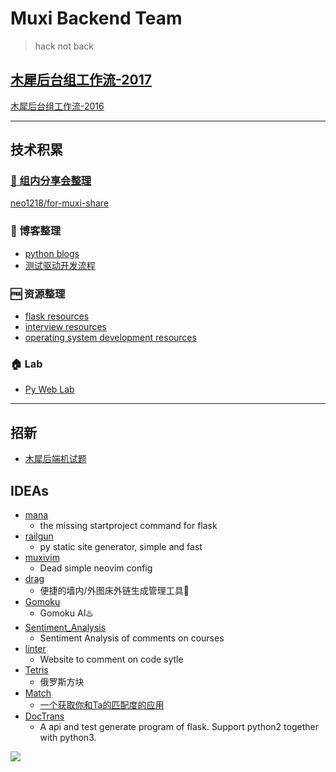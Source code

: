 # Muxi Backend Team

> hack not back

## [木犀后台组工作流-2017](http://zxc0328.github.io/2017/06/05/muxi-be-workflow/)

[木犀后台组工作流-2016](https://neo1218.github.io/muxi-backend-workflow/)

<hr/>

## 技术积累
### [📝 组内分享会整理](https://github.com/muxih4ck/share)

[neo1218/for-muxi-share](https://github.com/neo1218/for-muxi-share)

### 📒 博客整理

+ [python blogs](https://github.com/muxih4ck/pyblogs)
+ [测试驱动开发流程](https://humbertzhang.github.io/2017/08/11/测试驱动开发流程-md/)

### 🆓 资源整理

+ [flask resources](https://github.com/muxih4ck/Flask-Resources)
+ [interview resources](https://github.com/muxih4ck/Interview-Resources)
+ [operating system development resources](https://github.com/muxih4ck/osr)

### 🏠 Lab

+ [Py Web Lab](https://github.com/muxih4ck/py_web_lab)


<hr/>

## 招新

+ [木犀后端机试题](https://github.com/muxih4ck/test)

## IDEAs

+ [mana](https://github.com/neo1218/mana)
    - the missing startproject command for flask 
+ [railgun](https://github.com/neo1218/railgun)
    - py static site generator, simple and fast
+ [muxivim](https://github.com/neo1218/MuxiVim)
    - Dead simple neovim config
+ [drag](https://github.com/bHps2016/Drag)
    - 便捷的墙内/外图床外链生成管理工具🔧
+ [Gomoku](https://github.com/kasheemlew/Gomoku)
    - Gomoku AI♨️
+ [Sentiment_Analysis](https://github.com/kasheemlew/Sentiment_Analysis)
    - Sentiment Analysis of comments on courses
+ [linter](https://github.com/kasheemlew/linter)
    - Website to comment on code sytle
+ [Tetris](https://github.com/RoseOu/Tetris)
    - 俄罗斯方块
+ [Match](https://github.com/RoseOu/Match)
    - [一个获取你和Ta的匹配度的应用](http://120.24.4.254:5555/)
+ [DocTrans](https://github.com/Humbertzhang/DocTrans.git)
    - A api and test generate program of flask. Support python2 together with python3.

![](https://avatars0.githubusercontent.com/u/24355973?v=3&s=200)
